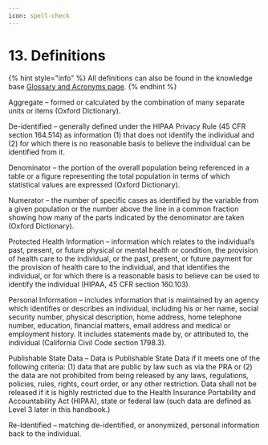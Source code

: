 ```yaml
---
icon: spell-check
---
```


# 13. Definitions

{% hint style="info" %}
All definitions can also be found in the knowledge base [Glossary and Acronyms page](../appendix/glossary.md).
{% endhint %}

Aggregate – formed or calculated by the combination of many separate units or items (Oxford Dictionary).

De-identified – generally defined under the HIPAA Privacy Rule (45 CFR section 164.514) as information (1) that does not identify the individual and (2) for which there is no reasonable basis to believe the individual can be identified from it.

Denominator – the portion of the overall population being referenced in a table or a figure representing the total population in terms of which statistical values are expressed (Oxford Dictionary).

Numerator – the number of specific cases as identified by the variable from a given population or the number above the line in a common fraction showing how many of the parts indicated by the denominator are taken (Oxford Dictionary).

Protected Health Information – information which relates to the individual’s past, present, or future physical or mental health or condition, the provision of health care to the individual, or the past, present, or future payment for the provision of health care to the individual, and that identifies the individual, or for which there is a reasonable basis to believe can be used to identify the individual (HIPAA, 45 CFR section 160.103).

Personal Information – includes information that is maintained by an agency which identifies or describes an individual, including his or her name, social security number, physical description, home address, home telephone number, education, financial matters, email address and medical or employment history. It includes statements made by, or attributed to, the individual (California Civil Code section 1798.3).

Publishable State Data – Data is Publishable State Data if it meets one of the following criteria: (1) data that are public by law such as via the PRA or (2) the data are not prohibited from being released by any laws, regulations, policies, rules, rights, court order, or any other restriction. Data shall not be released if it is highly restricted due to the Health Insurance Portability and Accountability Act (HIPAA), state or federal law (such data are defined as Level 3 later in this handbook.)

Re-Identified – matching de-identified, or anonymized, personal information back to the individual.
